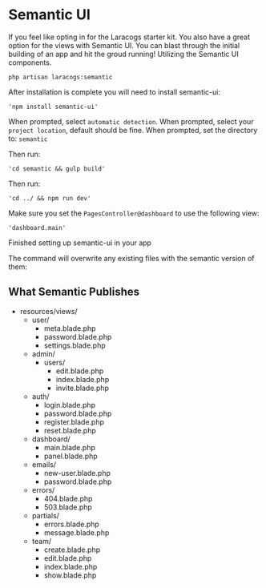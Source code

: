 # Semantic UI

If you feel like opting in for the Laracogs starter kit. You also have a great option for the views with Semantic UI. You can blast through the initial building of an app and hit the groud running! Utilizing the Semantic UI components.

```
php artisan laracogs:semantic
```

After installation is complete you will need to install semantic-ui:

```
'npm install semantic-ui'
```

When prompted, select `automatic detection`.
When prompted, select your `project location`, default should be fine.
When prompted, set the directory to: `semantic`

Then run:

```
'cd semantic && gulp build'
```

Then run:

```
'cd ../ && npm run dev'
```

Make sure you set the `PagesController@dashboard` to use the following view:

```
'dashboard.main'
```

Finished setting up semantic-ui in your app


The command will overwrite any existing files with the semantic version of them:

## What Semantic Publishes

* resources/views/
    * user/
        * meta.blade.php
        * password.blade.php
        * settings.blade.php
    * admin/
        * users/
            * edit.blade.php
            * index.blade.php
            * invite.blade.php
    * auth/
        * login.blade.php
        * password.blade.php
        * register.blade.php
        * reset.blade.php
    * dashboard/
        * main.blade.php
        * panel.blade.php
    * emails/
        * new-user.blade.php
        * password.blade.php
    * errors/
        * 404.blade.php
        * 503.blade.php
    * partials/
        * errors.blade.php
        * message.blade.php
    * team/
        * create.blade.php
        * edit.blade.php
        * index.blade.php
        * show.blade.php
